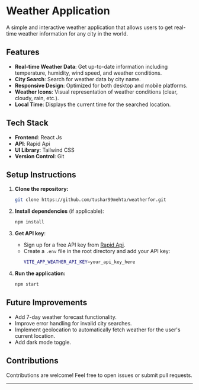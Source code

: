 # Weather Application

A simple and interactive weather application that allows users to get real-time weather information for any city in the world.

## Features

- **Real-time Weather Data**: Get up-to-date information including temperature, humidity, wind speed, and weather conditions.
- **City Search**: Search for weather data by city name.
- **Responsive Design**: Optimized for both desktop and mobile platforms.
- **Weather Icons**: Visual representation of weather conditions (clear, cloudy, rain, etc.).
- **Local Time**: Displays the current time for the searched location.

## Tech Stack

- **Frontend**: React Js
- **API**: Rapid Api
- **UI Library**: Tailwind CSS
- **Version Control**: Git

## Setup Instructions

1. **Clone the repository:**
   ```bash
   git clone https://github.com/tushar99mehta/weatherfor.git
   ```
2. **Install dependencies** (if applicable):
   ```bash
   npm install
   ```
3. **Get API key**:
   - Sign up for a free API key from [Rapid Api](https://rapidapi.com/weatherapi/api/weatherapi-com).
   - Create a `.env` file in the root directory and add your API key:
     ```bash
     VITE_APP_WEATHER_API_KEY=your_api_key_here
     ```

4. **Run the application:**
   ```bash
   npm start
   ```

## Future Improvements

- Add 7-day weather forecast functionality.
- Improve error handling for invalid city searches.
- Implement geolocation to automatically fetch weather for the user's current location.
- Add dark mode toggle.

## Contributions

Contributions are welcome! Feel free to open issues or submit pull requests.

---
